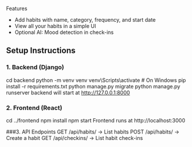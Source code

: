  Features

- Add habits with name, category, frequency, and start date
- View all your habits in a simple UI
- Optional AI: Mood detection in check-ins

## Setup Instructions

### 1. Backend (Django)
cd backend
python -m venv venv
venv\Scripts\activate  # On Windows
pip install -r requirements.txt
python manage.py migrate
python manage.py runserver
backend will start at http://127.0.0.1:8000

### 2. Frontend (React)
cd ../frontend
npm install
npm start
Frontend runs at http://localhost:3000

###3. API Endpoints
GET /api/habits/ → List habits
POST /api/habits/ → Create a habit
GET /api/checkins/ → List habit check-ins
